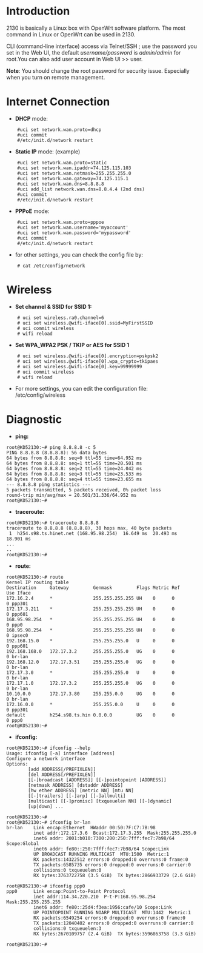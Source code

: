 # Introduction #

2130 is basically a Linux box with OpenWrt software platform.
The most command in Linux or OpenWrt can be used in 2130.

CLI (command-line interface) access via Telnet/SSH ; use the password you set in the Web UI, the default _username/password_ is _admin/admin_ for root.You can also add user account in Web UI >> user.

**Note**: You should change the root password for security issue. Especially when you turn on remote management.

# Internet Connection #

  * **DHCP** mode:
```
    #uci set network.wan.proto=dhcp
    #uci commit
    #/etc/init.d/network restart
```

  * **Static IP** mode: (example)
```
    #uci set network.wan.proto=static
    #uci set network.wan.ipaddr=74.125.115.103
    #uci set network.wan.netmask=255.255.255.0
    #uci set network.wan.gateway=74.125.115.1
    #uci set network.wan.dns=8.8.8.8
    #uci add_list network.wan.dns=8.8.4.4 (2nd dns)
    #uci commit
    #/etc/init.d/network restart
```

  * **PPPoE** mode:
```
    #uci set network.wan.proto=pppoe
    #uci set network.wan.username='myaccount'
    #uci set network.wan.password='mypassword'
    #uci commit
    #/etc/init.d/network restart
```

  * for other settings, you can check the config file by:
```
    # cat /etc/config/network
```


# Wireless #

  * **Set channel & SSID for SSID 1:**
```
    # uci set wireless.ra0.channel=6
    # uci set wireless.@wifi-iface[0].ssid=MyFirstSSID
    # uci commit wireless
    # wifi reload
```

  * **Set WPA\_WPA2 PSK / TKIP or AES for SSID 1**
```
    # uci set wireless.@wifi-iface[0].encryption=pskpsk2
    # uci set wireless.@wifi-iface[0].wpa_crypto=tkipaes
    # uci set wireless.@wifi-iface[0].key=99999999
    # uci commit wireless
    # wifi reload
```

  * For more settings, you can edit the configuration file: /etc/config/wireless


# Diagnostic #

  * **ping:**
```
root@KD52130:~# ping 8.8.8.8 -c 5
PING 8.8.8.8 (8.8.8.8): 56 data bytes
64 bytes from 8.8.8.8: seq=0 ttl=55 time=64.952 ms
64 bytes from 8.8.8.8: seq=1 ttl=55 time=20.501 ms
64 bytes from 8.8.8.8: seq=2 ttl=55 time=24.042 ms
64 bytes from 8.8.8.8: seq=3 ttl=55 time=23.533 ms
64 bytes from 8.8.8.8: seq=4 ttl=55 time=23.655 ms
--- 8.8.8.8 ping statistics ---
5 packets transmitted, 5 packets received, 0% packet loss
round-trip min/avg/max = 20.501/31.336/64.952 ms
root@KD52130:~#	
```


  * **traceroute:**
```
root@KD52130:~# traceroute 8.8.8.8
traceroute to 8.8.8.8 (8.8.8.8), 30 hops max, 40 byte packets
 1  h254.s98.ts.hinet.net (168.95.98.254)  16.649 ms  20.493 ms  18.901 ms
...
..
root@KD52130:~#	
```

  * **route:**
```
root@KD52130:~# route
Kernel IP routing table
Destination     Gateway         Genmask         Flags Metric Ref    Use Iface
172.16.2.4      *               255.255.255.255 UH    0      0        0 ppp301
172.17.3.211    *               255.255.255.255 UH    0      0        0 ppp601
168.95.98.254   *               255.255.255.255 UH    0      0        0 ppp0
168.95.98.254   *               255.255.255.255 UH    0      0        0 ipsec0
192.168.15.0    *               255.255.255.0   U     0      0        0 ppp601
192.168.168.0   172.17.3.2      255.255.255.0   UG    0      0        0 br-lan
192.168.12.0    172.17.3.51     255.255.255.0   UG    0      0        0 br-lan
172.17.3.0      *               255.255.255.0   U     0      0        0 br-lan
172.17.1.0      172.17.3.2      255.255.255.0   UG    0      0        0 br-lan
10.10.0.0       172.17.3.80     255.255.0.0     UG    0      0        0 br-lan
172.16.0.0      *               255.255.0.0     U     0      0        0 ppp301
default         h254.s98.ts.hin 0.0.0.0         UG    0      0        0 ppp0
root@KD52130:~#
```


  * **ifconfig:**
```
root@KD52130:~# ifconfig --help
Usage: ifconfig [-a] interface [address]
Configure a network interface
Options:
        [add ADDRESS[/PREFIXLEN]]
        [del ADDRESS[/PREFIXLEN]]
        [[-]broadcast [ADDRESS]] [[-]pointopoint [ADDRESS]]
        [netmask ADDRESS] [dstaddr ADDRESS]
        [hw ether ADDRESS] [metric NN] [mtu NN]
        [[-]trailers] [[-]arp] [[-]allmulti]
        [multicast] [[-]promisc] [txqueuelen NN] [[-]dynamic]
        [up|down] ...

root@KD52130:~#
root@KD52130:~# ifconfig br-lan
br-lan    Link encap:Ethernet  HWaddr 00:50:7F:C7:7B:98
          inet addr:172.17.3.6  Bcast:172.17.3.255  Mask:255.255.255.0
          inet6 addr: 2001:b010:7300:200:250:7fff:fec7:7b98/64 Scope:Global
          inet6 addr: fe80::250:7fff:fec7:7b98/64 Scope:Link
          UP BROADCAST RUNNING MULTICAST  MTU:1500  Metric:1
          RX packets:14322512 errors:0 dropped:0 overruns:0 frame:0
          TX packets:6585735 errors:0 dropped:0 overruns:0 carrier:0
          collisions:0 txqueuelen:0
          RX bytes:3763722758 (3.5 GiB)  TX bytes:2866933729 (2.6 GiB)

root@KD52130:~# ifconfig ppp0
ppp0      Link encap:Point-to-Point Protocol
          inet addr:114.34.220.210  P-t-P:168.95.98.254  Mask:255.255.255.255
          inet6 addr: fe80::25d4:f3ea:1956:cafe/10 Scope:Link
          UP POINTOPOINT RUNNING NOARP MULTICAST  MTU:1442  Metric:1
          RX packets:6549254 errors:0 dropped:0 overruns:0 frame:0
          TX packets:12040402 errors:0 dropped:0 overruns:0 carrier:0
          collisions:0 txqueuelen:3
          RX bytes:2670109757 (2.4 GiB)  TX bytes:3596863758 (3.3 GiB)

root@KD52130:~#
```